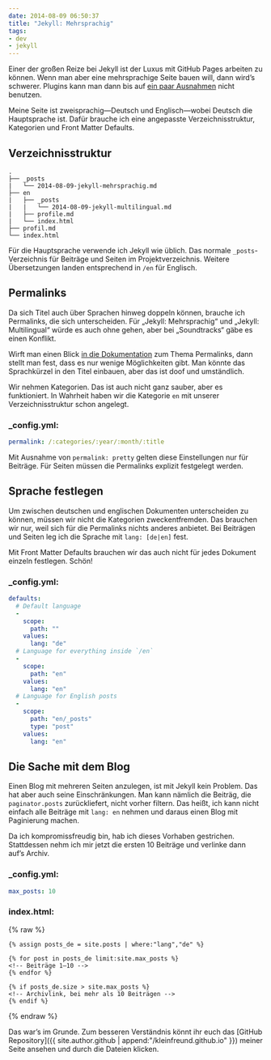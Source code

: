```yaml
---
date: 2014-08-09 06:50:37
title: "Jekyll: Mehrsprachig"
tags:
- dev
- jekyll
---
```

Einer der großen Reize bei Jekyll ist der Luxus mit GitHub Pages arbeiten zu können. Wenn man aber eine mehrsprachige Seite bauen will, dann wird’s schwerer. Plugins kann man dann bis auf [ein paar Ausnahmen](https://help.github.com/articles/using-jekyll-plugins-with-github-pages) nicht benutzen.

Meine Seite ist zweisprachig—Deutsch und Englisch—wobei Deutsch die Hauptsprache ist. Dafür brauche ich eine angepasste Verzeichnisstruktur, Kategorien und Front Matter Defaults.

## Verzeichnisstruktur

```
.
├── _posts
|   └── 2014-08-09-jekyll-mehrsprachig.md
├── en
|   ├── _posts
|   |   └── 2014-08-09-jekyll-multilingual.md
|   ├── profile.md
|   └── index.html
├── profil.md
└── index.html
```

Für die Hauptsprache verwende ich Jekyll wie üblich. Das normale `_posts`-Verzeichnis für Beiträge und Seiten im Projektverzeichnis. Weitere Übersetzungen landen entsprechend in `/en` für Englisch.

## Permalinks

Da sich Titel auch über Sprachen hinweg doppeln können, brauche ich Permalinks, die sich unterscheiden. Für „Jekyll: Mehrsprachig“ und „Jekyll: Multilingual“ würde es auch ohne gehen, aber bei „Soundtracks“ gäbe es einen Konflikt.

Wirft man einen Blick [in die Dokumentation](http://jekyllrb.com/docs/permalinks/#template-variables) zum Thema Permalinks, dann stellt man fest, dass es nur wenige Möglichkeiten gibt. Man könnte das Sprachkürzel in den Titel einbauen, aber das ist doof und umständlich.

Wir nehmen Kategorien. Das ist auch nicht ganz sauber, aber es funktioniert. In Wahrheit haben wir die Kategorie `en` mit unserer Verzeichnisstruktur schon angelegt.

### _config.yml:

```yaml
permalink: /:categories/:year/:month/:title
```

<div class="block-note">Mit Ausnahme von <code>permalink: pretty</code> gelten diese Einstellungen nur für Beiträge. Für Seiten müssen die Permalinks explizit festgelegt werden.</div>

## Sprache festlegen

Um zwischen deutschen und englischen Dokumenten unterscheiden zu können, müssen wir nicht die Kategorien zweckentfremden. Das brauchen wir nur, weil sich für die Permalinks nichts anderes anbietet. Bei Beiträgen und Seiten leg ich die Sprache mit `lang: [de|en]` fest.

Mit Front Matter Defaults brauchen wir das auch nicht für jedes Dokument einzeln festlegen. Schön!

### _config.yml:

```yaml
defaults:
  # Default language
  -
    scope:
      path: ""
    values:
      lang: "de"
  # Language for everything inside `/en`
  -
    scope:
      path: "en"
    values:
      lang: "en"
  # Language for English posts
  -
    scope:
      path: "en/_posts"
      type: "post"
    values:
      lang: "en"
```

## Die Sache mit dem Blog

Einen Blog mit mehreren Seiten anzulegen, ist mit Jekyll kein Problem. Das hat aber auch seine Einschränkungen. Man kann nämlich die Beiträg, die `paginator.posts` zurückliefert, nicht vorher filtern. Das heißt, ich kann nicht einfach alle Beiträge mit `lang: en` nehmen und daraus einen Blog mit Paginierung machen.

Da ich kompromissfreudig bin, hab ich dieses Vorhaben gestrichen. Stattdessen nehm ich mir jetzt die ersten 10 Beiträge und verlinke dann auf’s Archiv.

### _config.yml:

```yaml
max_posts: 10
```

### index.html:

{% raw %}
```liquid
{% assign posts_de = site.posts | where:"lang","de" %}

{% for post in posts_de limit:site.max_posts %}
<!-- Beiträge 1–10 -->
{% endfor %}

{% if posts_de.size > site.max_posts %}
<!-- Archivlink, bei mehr als 10 Beiträgen -->
{% endif %}
```
{% endraw %}

Das war’s im Grunde. Zum besseren Verständnis könnt ihr euch das [GitHub Repository]({{ site.author.github | append:"/kleinfreund.github.io" }}) meiner Seite ansehen und durch die Dateien klicken.
